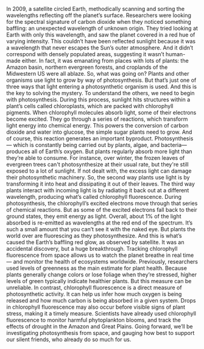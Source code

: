 In 2009, a satellite circled Earth, methodically scanning and sorting the wavelengths reflecting off the planet’s surface. Researchers were looking for the spectral  signature of carbon dioxide when they noticed something baffling: an unexpected wavelength of unknown origin. They tried looking at Earth  with only this wavelength, and saw the planet covered  in a red hue of varying intensity. This couldn’t have been reflected sunlight because it was a wavelength that never  escapes the Sun’s outer atmosphere. And it didn’t correspond  with densely populated areas, suggesting it wasn’t human-made either. In fact, it was emanating  from places with lots of plants: the Amazon basin,  northern evergreen forests, and croplands of the Midwestern US  were all ablaze. So, what was going on? Plants and other organisms use light to grow by way of photosynthesis. But that’s just one of three ways that light entering a photosynthetic organism  is used. And this is the key to solving  the mystery. To understand the others,  we need to begin with photosynthesis. During this process, sunlight hits structures within a plant’s  cells called chloroplasts, which are packed  with chlorophyll pigments. When chlorophyll molecules absorb light,  some of their electrons become excited. They go through a series of reactions, which transform light energy  into chemical energy. This powers the conversion of carbon  dioxide and water into glucose, the simple sugar plants need to grow. And of course, this reaction generates an important byproduct. Photosynthesis— which is constantly being carried  out by plants, algae, and bacteria— produces all of Earth’s oxygen. But plants regularly absorb more light than they’re able to consume. For instance, over winter, the frozen leaves of evergreen trees can't photosynthesize at their usual rate, but they're still exposed to a lot of sunlight. If not dealt with, the excess light can damage their photosynthetic machinery. So, the second way plants use light is by transforming it into heat and dissipating it out of their leaves. The third way plants interact  with incoming light is by radiating it back out  at a different wavelength, producing what’s called  chlorophyll fluorescence. During photosynthesis,  the chlorophyll’s excited electrons move through that series of chemical reactions. But as some of the excited electrons fall back to their ground states, they emit energy as light. Overall, about 1% of the light  absorbed is re-emitted as wavelengths at the red end of the spectrum. It’s such a small amount that you can’t see it with the naked eye. But plants the world over are fluorescing as they photosynthesize. And this is what’s caused  the Earth’s baffling red glow, as observed by satellite. It was an accidental discovery,  but a huge breakthrough. Tracking chlorophyll fluorescence  from space allows us to watch the planet breathe in real time— and monitor the health  of ecosystems worldwide. Previously, researchers used levels of greenness as the main estimate for plant health. Because plants generally change colors  or lose foliage when they’re stressed, higher levels of green typically indicate healthier plants. But this measure can be unreliable. In contrast, chlorophyll fluorescence  is a direct measure of photosynthetic activity. It can help us infer how much oxygen is being released and how much carbon is being absorbed  in a given system. Drops in chlorophyll fluorescence  may also occur before visible signs of plant stress, making it a timely measure. Scientists have already used chlorophyll fluorescence to monitor harmful phytoplankton blooms, and track the effects of drought  in the Amazon and Great Plains. Going forward, we’ll be investigating  photosynthesis from space, and gauging how best to support  our silent friends, who already do so much for us. 